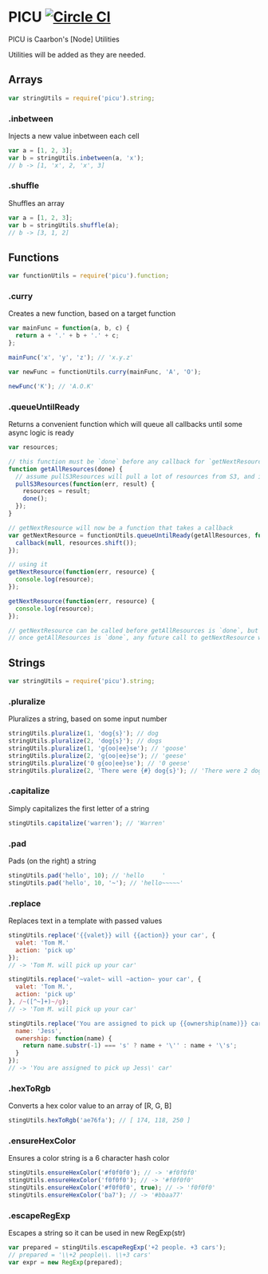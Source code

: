 # PICU [![Circle CI](https://circleci.com/gh/caarbon/picu.svg?style=svg)](https://circleci.com/gh/caarbon/picu)

PICU is Caarbon's [Node] Utilities

Utilities will be added as they are needed.

## Arrays

```js
var stringUtils = require('picu').string;
```

### .inbetween

Injects a new value inbetween each cell

```js
var a = [1, 2, 3];
var b = stringUtils.inbetween(a, 'x');
// b -> [1, 'x', 2, 'x', 3]
```

### .shuffle

Shuffles an array

```js
var a = [1, 2, 3];
var b = stringUtils.shuffle(a);
// b -> [3, 1, 2]
```

## Functions

```js
var functionUtils = require('picu').function;
```

### .curry

Creates a new function, based on a target function

```js
var mainFunc = function(a, b, c) {
  return a + '.' + b + '.' + c;
};

mainFunc('x', 'y', 'z'); // 'x.y.z'

var newFunc = functionUtils.curry(mainFunc, 'A', 'O');

newFunc('K'); // 'A.O.K'
```

### .queueUntilReady

Returns a convenient function which will queue all callbacks until some async logic is ready

```js
var resources;

// this function must be `done` before any callback for `getNextResource` will be fired
function getAllResources(done) {
  // assume pullS3Resources will pull a lot of resources from S3, and is therefore slow
  pullS3Resources(function(err, result) {
    resources = result;
    done();
  });
}

// getNextResource will now be a function that takes a callback
var getNextResource = functionUtils.queueUntilReady(getAllResources, function(callback) {
  callback(null, resources.shift());
});

// using it
getNextResource(function(err, resource) {
  console.log(resource);
});

getNextResource(function(err, resource) {
  console.log(resource);
});

// getNextResource can be called before getAllResources is `done`, but callbacks to getNextResource will be queued until getAllResources is `done`
// once getAllResources is `done`, any future call to getNextResource will fire immediately
```

## Strings

```js
var stringUtils = require('picu').string;
```

### .pluralize

Pluralizes a string, based on some input number

```js
stringUtils.pluralize(1, 'dog{s}'); // dog
stringUtils.pluralize(2, 'dog{s}'); // dogs
stringUtils.pluralize(1, 'g{oo|ee}se'); // 'goose'
stringUtils.pluralize(2, 'g{oo|ee}se'); // 'geese'
stringUtils.pluralize('0 g{oo|ee}se'); // '0 geese'
stringUtils.pluralize(2, 'There were {#} dog{s}'); // 'There were 2 dogs'
```

### .capitalize

Simply capitalizes the first letter of a string

```js
stingUtils.capitalize('warren'); // 'Warren'
```

### .pad

Pads (on the right) a string

```js
stingUtils.pad('hello', 10); // 'hello     '
stingUtils.pad('hello', 10, '~'); // 'hello~~~~~'
```

### .replace

Replaces text in a template with passed values

```js
stingUtils.replace('{{valet}} will {{action}} your car', {
  valet: 'Tom M.'
  action: 'pick up'
});
// -> 'Tom M. will pick up your car'

stingUtils.replace('~valet~ will ~action~ your car', {
  valet: 'Tom M.',
  action: 'pick up'
}, /~([^~]+)~/g);
// -> 'Tom M. will pick up your car'

stingUtils.replace('You are assigned to pick up {{ownership(name)}} car', {
  name: 'Jess',
  ownership: function(name) {
    return name.substr(-1) === 's' ? name + '\'' : name + '\'s';
  }
});
// -> 'You are assigned to pick up Jess\' car'
```

### .hexToRgb

Converts a hex color value to an array of [R, G, B]

```js
stingUtils.hexToRgb('ae76fa'); // [ 174, 118, 250 ]
```

### .ensureHexColor

Ensures a color string is a 6 character hash color

```js
stingUtils.ensureHexColor('#f0f0f0'); // -> '#f0f0f0'
stingUtils.ensureHexColor('f0f0f0'); // -> '#f0f0f0'
stingUtils.ensureHexColor('#f0f0f0', true); // -> 'f0f0f0'
stingUtils.ensureHexColor('ba7'); // -> '#bbaa77'
```

### .escapeRegExp

Escapes a string so it can be used in new RegExp(str)

```js
var prepared = stingUtils.escapeRegExp('+2 people. +3 cars');
// prepared = '\\+2 people\\. \\+3 cars'
var expr = new RegExp(prepared);
```
